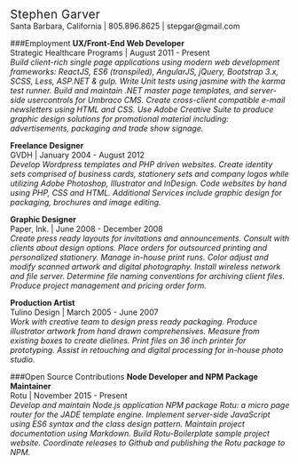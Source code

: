 <h2 style="font-weight: normal; letter-spacing: .5px; margin: 0;">Stephen Garver</h2>
Santa Barbara, California | 805.896.8625 | stepgar@gmail.com  

###Employment
**UX/Front-End Web Developer**  
Strategic Healthcare Programs | August 2011 - Present  
_Build client-rich single page applications using modern web development frameworks: ReactJS, ES6 (transpiled), AngularJS, jQuery, Bootstrap 3.x, SCSS, Less, ASP.NET & gulp. Write Unit tests using jasmine with the karma test runner. Build and maintain .NET master page templates, and server-side usercontrols for Umbraco CMS. Create cross-client compatible e-mail newsletters using HTML and CSS. Use Adobe Creative Suite to produce graphic design solutions for promotional material including: advertisements, packaging and trade show signage._

**Freelance Designer**  
GVDH | January 2004 - August 2012  
_Develop Wordpress templates and PHP driven websites. Create identity sets comprised of business cards, stationery sets and company logos while utilizing Adobe Photoshop, Illustrator and InDesign. Code websites by hand using PHP, CSS and HTML. Additional Services include graphic design for packaging, brochures and image editing._

**Graphic Designer**  
Paper, Ink. | June 2008 - December 2008  
_Create press ready layouts for invitations and announcements. Consult with clients about design options. Place orders for outsourced printing and personalized stationery. Manage in-house print runs. Color adjust and modify scanned artwork and digital photography. Install wireless network and file server. Determine file naming conventions for archiving client files. Produce project management and pricing order form._

**Production Artist**  
Tulino Design | March 2005 - June 2007  
_Work with creative team to design press ready packaging. Produce illustrator artwork from hand drawn comprehensives. Measure from existing boxes to create dielines. Print files on 36 inch printer for prototyping. Assist in retouching and digital processing for in-house photo studio._

###Open Source Contributions
**Node Developer and NPM Package Maintainer**  
Rotu | November 2015 - Present  
_Develop and maintain Node.js application NPM package Rotu: a micro page router for the JADE template engine. Implement server-side JavaScript using ES6 syntax and the class design pattern. Maintain project documentation using Markdown. Build Rotu-Boilerplate sample project website. Coordinate releases to Github and publishing the Rotu package to NPM._ 
